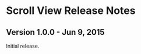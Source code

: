 Scroll View Release Notes
==========================

Version 1.0.0 - Jun 9, 2015
---------------------

Initial release.

